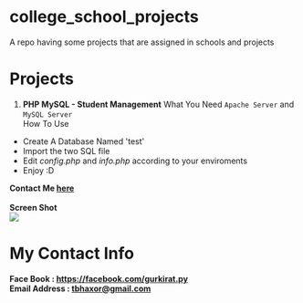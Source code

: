 # college_school_projects
A repo having some projects that are assigned in schools and projects

# Projects
1. <b>PHP MySQL - Student Management</b>
What You Need `Apache Server` and  `MySQL Server` <br>
How To Use
<ul>
<li>Create A Database Named 'test'</li>
<li>Import the two SQL file</li>
<li>Edit <i>config.php</i> and  <i>info.php</i> according to your enviroments</li>
<li>Enjoy :D</li>
</ul>
<b>Contact Me <a href="#my-contact-info">here</a></b><br><br>
<b>Screen Shot</b><br>
<img src="https://raw.githubusercontent.com/tbhaxor/school_college_projects/master/PHP%20MySQL%20-%20Student%20Management%20I/SS.PNG">

# My Contact Info
<b>Face Book : https://facebook.com/gurkirat.py</b><br>
<b>Email Address : tbhaxor@gmail.com</b>
